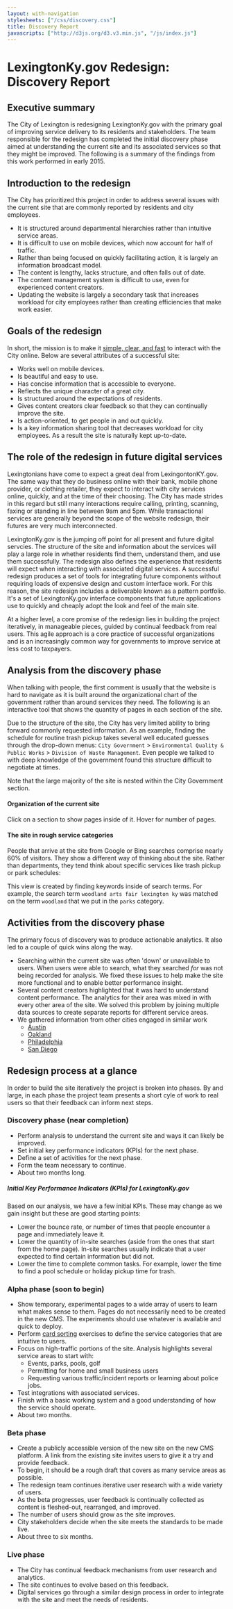 ```yaml
---
layout: with-navigation
stylesheets: ["/css/discovery.css"]
title: Discovery Report
javascripts: ["http://d3js.org/d3.v3.min.js", "/js/index.js"]
---
```

<h1>LexingtonKy.gov Redesign: Discovery Report</h1>

<h2>Executive summary</h2>

<p>The City of Lexington is redesigning LexingtonKy.gov with the primary goal of improving service delivery to its residents and stakeholders. The team responsible for the redesign has completed the initial discovery phase aimed at understanding the current site and its associated services so that they might be improved. The following is a summary of the findings from this work performed in early 2015.</p>

<h2>Introduction to the redesign</h2>

<p>The City has prioritized this project in order to address several issues with the current site that are commonly reported by residents and city employees.</p>

<ul>
<li>It is structured around departmental hierarchies rather than intuitive service areas.</li>
<li>It is difficult to use on mobile devices, which now account for half of traffic.</li>
<li>Rather than being focused on quickly facilitating action, it is largely an information broadcast model.</li>
<li>The content is lengthy, lacks structure, and often falls out of date.</li>
<li>The content management system is difficult to use, even for experienced content creators.</li>
<li>Updating the website is largely a secondary task that increases workload for city employees rather than creating efficiencies that make work easier.</li>
</ul>


<h2>Goals of the redesign</h2>

<p>In short, the mission is to make it <a href="https://www.gov.uk/transformation">simple, clear, and fast</a> to interact with the City online. Below are several attributes of a successful site:</p>

<ul>
<li>Works well on mobile devices.</li>
<li>Is beautiful and easy to use.</li>
<li>Has concise information that is accessible to everyone.</li>
<li>Reflects the unique character of a great city.</li>
<li>Is structured around the expectations of residents.</li>
<li>Gives content creators clear feedback so that they can continually improve the site.</li>
<li>Is action-oriented, to get people in and out quickly.</li>
<li>Is a key information sharing tool that decreases workload for city employees. As a result the site is naturally kept up-to-date.</li>
</ul>


<h2>The role of the redesign in future digital services</h2>

<p>Lexingtonians have come to expect a great deal from LexingontonKY.gov. The same way that they do business online with their bank, mobile phone provider, or clothing retailer, they expect to interact with city services online, quickly, and at the time of their choosing. The City has made strides in this regard but still many interactions require calling, printing, scanning, faxing or standing in line between 9am and 5pm. While transactional services are generally beyond the scope of the website redesign, their futures are very much interconnected.</p>

<p>LexingtonKy.gov is the jumping off point for all present and future digital servcies. The structure of the site and information about the services will play a large role in whether residents find them, understand them, and use them successfully. The redesign also defines the experience that residents will expect when interacting with associated digital services. A successful redesign produces a set of tools for integrating future components without requiring loads of expensive design and custom interface work. For this reason, the site redesign includes a deliverable known as a pattern portfolio. It's a set of LexingtonKy.gov interface components that future applications use to quickly and cheaply adopt the look and feel of the main site.</p>

<p>At a higher level, a core promise of the redesign lies in building the project iteratively, in manageable pieces, guided by continual feedback from real users. This agile approach is a core practice of successful organizations and is an increasingly common way for governments to improve service at less cost to taxpayers.</p>

<h2>Analysis from the discovery phase</h2>

<p>When talking with people, the first comment is usually that the website is hard to navigate as it is built around the organizational chart of the government rather than around services they need. The following is an interactive tool that shows the quantity of pages in each section of the site.</p>

<p>Due to the structure of the site, the City has very limited ability to bring forward commonly requested information. As an example, finding the schedule for routine trash pickup takes several well educated guesses through the drop-down menus:  <code>City Government</code> > <code>Environmental Quality &amp; Public Works</code> > <code>Division of Waste Management</code>. Even people we talked to with deep knowledge of the government found this structure difficult to negotiate at times.</p>

<p>Note that the large majority of the site is nested within the City Government section.</p>

<h4>Organization of the current site</h4>

<p>Click on a section to show pages inside of it. Hover for number of pages.</p>

<!--[if lt IE 9]>
<p style="color: darkred">You are using an older browser that is not currently supported. <a href="http://whatbrowser.org/">Upgrade your browser today</a> to fully use the site.</p>
[endif]-->


<p class="chart" id="chart"></p>


<h4>The site in rough service categories</h4>

<p>People that arrive at the site from Google or Bing searches comprise nearly 60% of visitors. They show a different way of thinking about the site. Rather than departments, they tend think about specific services like trash pickup or park schedules:</p>

<p>This view is created by finding keywords inside of search terms. For example, the search term <code>woodland arts fair lexington ky</code> was matched on the term <code>woodland</code> that we put in the <code>parks</code> category.</p>

<p class="chart" id="chart-inverse"></p>


<h2>Activities from the discovery phase</h2>

<p>The primary focus of discovery was to produce actionable analytics. It also led to a couple of quick wins along the way.</p>

<ul>
<li>Searching within the current site was often 'down' or unavailable to users. When users were able to search, what they searched <em>for</em> was not being recorded for analysis. We fixed these issues to help make the site more functional and to enable better performance insight.</li>
<li>Several content creators highlighted that it was hard to understand content performance. The analytics for their area was mixed in with every other area of the site. We solved this problem by joining multiple data sources to create separate reports for different service areas.</li>
<li>We gathered information from other cities engaged in similar work

<ul>
<li><a href="http://austintexas.gov/page/phase-one-documentation">Austin</a></li>
<li><a href="http://digifrodo.tumblr.com/">Oakland</a></li>
<li><a href="http://alpha.phila.gov/">Philadelphia</a></li>
<li><a href="http://www.sandiego.gov/mayor/pdf/newsreleases/2014/news140826websiteannoucement.pdf">San Diego</a></li>
</ul>
</li>
</ul>


<h2>Redesign process at a glance</h2>

<p>In order to build the site iteratively the project is broken into phases. By and large, in each phase the project team presents a short cyle of work to real users so that their feedback can inform next steps.</p>

<h3>Discovery phase (near completion)</h3>

<ul>
<li>Perform analysis to understand the current site and ways it can likely be improved.</li>
<li>Set initial key performance indicators (KPIs) for the next phase.</li>
<li>Define a set of activities for the next phase.</li>
<li>Form the team necessary to continue.</li>
<li>About two months long.</li>
</ul>


<h5>Initial Key Performance Indicators (KPIs) for LexingtonKy.gov</h5>

<p>Based on our analysis, we have a few initial KPIs. These may change as we gain insight but these are good starting points:</p>

<ul>
<li>Lower the bounce rate, or number of times that people encounter a page and immediately leave it.</li>
<li>Lower the quantity of in-site searches (aside from the ones that start from the home page). In-site searches usually indicate that a user expected to find certain information but did not.</li>
<li>Lower the time to complete common tasks. For example, lower the time to find a pool schedule or holiday pickup time for trash.</li>
</ul>


<h3>Alpha phase (soon to begin)</h3>

<ul>
<li>Show temporary, experimental pages to a wide array of users to learn what makes sense to them. Pages do not necessarily need to be created in the new CMS. The experiments should use whatever is available and quick to deploy.</li>
<li>Perform <a href="https://en.wikipedia.org/wiki/Card_sorting">card sorting</a> exercises to define the service categories that are intuitive to users.</li>
<li>Focus on high-traffic portions of the site. Analysis highlights several service areas to start with:

<ul>
<li>Events, parks, pools, golf</li>
<li>Permitting for home and small business users</li>
<li>Requesting various traffic/incident reports or learning about police jobs.</li>
</ul>
</li>
<li>Test integrations with associated services.</li>
<li>Finish with a basic working system and a good understanding of how the service should operate.</li>
<li>About two months.</li>
</ul>


### Beta phase

<ul>
<li>Create a publicly accessible version of the new site on the new CMS platform. A link from the existing site invites users to give it a try and provide feedback.</li>
<li>To begin, it should be a rough draft that covers as many service areas as possible.</li>
<li>The redesign team continues iterative user research with a wide variety of users.</li>
<li>As the beta progresses, user feedback is continually collected as content is fleshed-out, rearranged, and improved.</li>
<li>The number of users should grow as the site improves.</li>
<li>City stakeholders decide when the site meets the standards to be made live.</li>
<li>About three to six months.</li>
</ul>


### Live phase

<ul>
<li>The City has continual feedback mechanisms from user research and analytics.</li>
<li>The site continues to evolve based on this feedback.</li>
<li>Digital services go through a similar design process in order to integrate with the site and meet the needs of residents.</li>
</ul>

